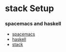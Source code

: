 # stack Setup

### spacemacs and haskell

* [spacemacs](https://github.com/syl20bnr/spacemacs/)
* [haskell](http://www.haskell.org/)
* [stack](https://github.com/commercialhaskell/stack/)
